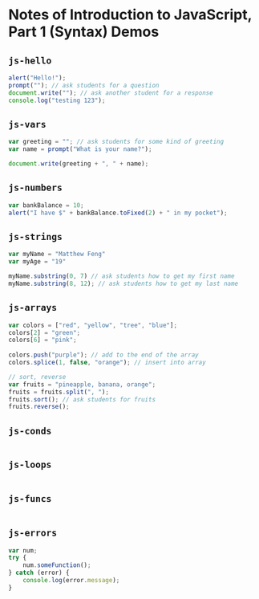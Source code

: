 # Notes of Introduction to JavaScript, Part 1 (Syntax) Demos

## `js-hello`

```js
alert("Hello!");
prompt(""); // ask students for a question
document.write(""); // ask another student for a response
console.log("testing 123");
```

## `js-vars`
```js
var greeting = ""; // ask students for some kind of greeting
var name = prompt("What is your name?");

document.write(greeting + ", " + name);
```

## `js-numbers`

```js
var bankBalance = 10;
alert("I have $" + bankBalance.toFixed(2) + " in my pocket");
```

## `js-strings`

```js
var myName = "Matthew Feng"
var myAge = "19"

myName.substring(0, 7) // ask students how to get my first name
myName.substring(8, 12); // ask students how to get my last name
```

## `js-arrays`

```js
var colors = ["red", "yellow", "tree", "blue"];
colors[2] = "green";
colors[6] = "pink";
 
colors.push("purple"); // add to the end of the array
colors.splice(1, false, "orange"); // insert into array

// sort, reverse
var fruits = "pineapple, banana, orange";
fruits = fruits.split(", ");
fruits.sort(); // ask students for fruits
fruits.reverse();
```

## `js-conds`
```js
```

## `js-loops`
```js

```

## `js-funcs`
```js

```

## `js-errors`
```js
var num;
try {
    num.someFunction();
} catch (error) {
    console.log(error.message);
}
```
